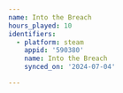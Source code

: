 ```yaml
---
name: Into the Breach
hours_played: 10
identifiers:
  - platform: steam
    appid: '590380'
    name: Into the Breach
    synced_on: '2024-07-04'

---
```

